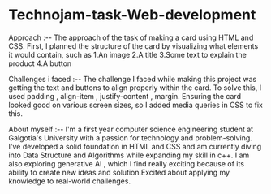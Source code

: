 # Technojam-task-Web-development
 Approach :--
The approach of the task of making a card using HTML and CSS.
First, I planned the structure of the card by visualizing what elements it would contain, such as
1.An image 
2.A title
3.Some text to explain the product 
4.A button

 Challenges i faced :--
 The challenge I faced while making this project was getting the text and buttons to align properly within the card. To solve this, I used padding , align-item , justify-content , margin. Ensuring the card looked good on various screen sizes, so I added media queries in CSS to fix this.
 
 About myself :--
  I'm a first year computer science engineering student at Galgotia's University with a passion for technology and problem-solving.  I've developed a solid foundation in HTML and CSS and am currently diving into 
  Data Structure and Algorithms while expanding my 
  skill in c++.  I am also exploring generative AI , which I find really exciting because of its ability to create new ideas and solution.Excited about applying my knowledge to real-world challenges.
